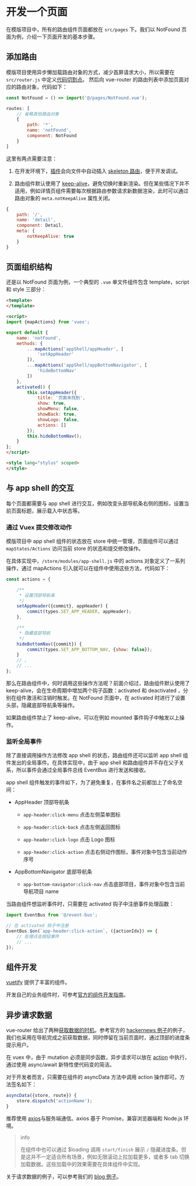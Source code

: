 # 开发一个页面

在模版项目中，所有的路由组件页面都放在 `src/pages` 下。我们以 NotFound 页面为例，介绍一下页面开发的基本步骤。

## 添加路由

模版项目使用异步懒加载路由对象的方式，减少首屏请求大小，所以需要在 `src/router.js` 中定义[代码切割点](https://ssr.vuejs.org/en/routing.html)。
然后向 vue-router 的路由列表中添加页面对应的路由对象，代码如下：

```js
const NotFound = () => import('@/pages/NotFound.vue');

routes: [
    // 省略其他路由对象
    {
        path: '*',
        name: 'notFound',
        component: NotFound
    }
]
```

这里有两点需要注意：

1. 在开发环境下，[插件](https://github.com/lavas-project/vue-skeleton-webpack-plugin)会向文件中自动插入 [skeleton 路由](https://lavas.baidu.com/guide/vue/doc/vue/02-advanced/07-skeleton)，便于开发调试。

2. 路由组件默认使用了 [keep-alive](https://cn.vuejs.org/v2/guide/components.html#keep-alive)，避免切换时重新渲染。但在某些情况下并不适用，例如详情页组件需要每次根据路由参数请求新数据渲染，此时可以通过路由对象的 `meta.notKeepAlive` 属性关闭。

```js
{
    path: '/',
    name: 'detail',
    component: Detail,
    meta: {
        notKeepAlive: true
    }
}
```

## 页面组织结构

还是以 NotFound 页面为例，一个典型的 `.vue` 单文件组件包含 template，script 和 style 三部分：

```html
<template>
</template>

<script>
import {mapActions} from 'vuex';

export default {
    name: 'notFound',
    methods: {
        ...mapActions('appShell/appHeader', [
            'setAppHeader'
        ]),
        ...mapActions('appShell/appBottomNavigator', [
            'hideBottomNav'
        ])
    },
    activated() {
        this.setAppHeader({
            title: '页面未找到',
            show: true,
            showMenu: false,
            showBack: true,
            showLogo: false,
            actions: []
        });
        this.hideBottomNav();
    }
};
</script>

<style lang="stylus" scoped>
</style>
```

## 与 app shell 的交互

每个页面都需要与 app shell 进行交互，例如改变头部导航条右侧的图标，设置当前页面标题，展示载入中状态等。

### 通过 Vuex 提交修改动作

模版项目中 app shell 组件的状态放在 store 中统一管理，页面组件可以通过 `mapStates/Actions` 访问当前 store 的状态和提交修改操作。

在具体实现中，`/store/modules/app-shell.js` 中的 actions 对象定义了一系列操作，通过 mapActions 引入就可以在组件中使用这些方法，代码如下：

```js
const actions = {

    /**
     * 设置顶部导航条
     */
    setAppHeader({commit}, appHeader) {
        commit(types.SET_APP_HEADER, appHeader);
    },

    /**
     * 隐藏底部导航
     */
    hideBottomNav({commit}) {
        commit(types.SET_APP_BOTTOM_NAV, {show: false});
    }
    // ,
    // ...
};
```

那么在路由组件中，何时调用这些操作方法呢？前面介绍过，路由组件默认使用了 keep-alive，会在生命周期中增加两个钩子函数：activated 和 deactivated ，分别在组件激活和注销时触发。在 NotFound 页面中，在 activated 时进行了设置头部，隐藏底部导航条等操作。

如果路由组件禁止了 keep-alive，可以在例如 mounted 事件钩子中触发以上操作。

### 监听全局事件

除了直接调用操作方法修改 app shell 的状态，路由组件还可以监听 app shell 组件发出的全局事件。在具体实现中，由于 app shell 和路由组件并不存在父子关系，所以事件会通过全局事件总线 EventBus 进行发送和接收。

app shell 组件触发的事件如下，为了避免重复，在事件名之前都加上了命名空间：

* AppHeader 顶部导航条
    
    * `app-header:click-menu` 点击左侧菜单图标

    * `app-header:click-back` 点击左侧返回图标
    
    * `app-header:click-logo` 点击 Logo 图标
    
    * `app-header:click-action` 点击右侧动作图标，事件对象中包含当前动作序号

* AppBottomNavigator 底部导航条
    
    * `app-bottom-navigator:click-nav` 点击底部项目，事件对象中包含当前导航项目 name

当路由组件想监听事件时，只需要在 activated 钩子中注册事件处理函数：

```js
import EventBus from '@/event-bus';

// 在 activated 钩子中注册
EventBus.$on(`app-header:click-action`, ({actionIdx}) => {
    // 处理点击按钮事件
    // ...
});
```

## 组件开发

[vuetify](https://vuetifyjs.com) 提供了丰富的组件。

开发自己的业务组件时，可参考[官方的组件开发指南](https://cn.vuejs.org/v2/guide/components.html)。

## 异步请求数据

vue-router 给出了两种[获取数据的时机](https://router.vuejs.org/zh-cn/advanced/data-fetching.html)。参考官方的 [hackernews 例子](https://github.com/vuejs/vue-hackernews-2.0)的例子，我们也采用在导航完成之前获取数据，同时停留在当前页面时，通过顶部的进度条提示用户。

在 vuex 中，由于 mutation 必须是同步函数，异步请求可以放在 [action](https://vuex.vuejs.org/zh-cn/actions.html) 中执行，通过使用 async/await 新特性使代码变的简洁。

对于开发者而言，只需要在组件的 asyncData 方法中调用 action 操作即可。方法签名如下：
```js
asyncData({store, route}) {
    store.dispatch('actionName');
}
```

推荐使用 [axios](https://github.com/mzabriskie/axios)与服务端通信。axios 基于 Promise，兼容浏览器端和 Node.js 环境。

> info
>
> 在组件中也可以通过 $loading 调用 `start/finish` 展示 `/` 隐藏进度条。但是这并不一定适合所有场景，例如无限滚动上拉加载更多，或者多 tab 切换加载数据。这些加载中的效果需要在具体组件中实现。

关于请求数据的例子，可以参考我们的 [blog 例子](https://github.com/lavas-project/lavas-demo-blog)。




